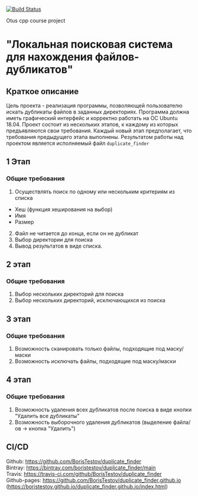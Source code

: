 [![Build Status](https://travis-ci.com/BorisTestov/duplicate_finder.svg?branch=master)](https://travis-ci.com/BorisTestov/duplicate_finder)

Otus cpp course project

# "Локальная поисковая система для нахождения файлов-дубликатов"
## Краткое описание

Цель проекта - реализация программы, позволяющей пользователю искать дубликаты файлов в заданных директориях. 
Программа должна иметь графический интерфейс и корректно работать на ОС Ubuntu 18.04.
Проект состоит из нескольких этапов, к каждому из которых предъявляются свои требования.
Каждый новый этап предполагает, что требования предыдущего этапа выполнены.
Результатом работы над проектом является исполняемый файл `duplicate_finder`

## 1 Этап
### Общие требования
1. Осуществлять поиск по одному или нескольким критериям из списка
  * Хеш (функция хеширования на выбор)
  * Имя
  * Размер
2. Файл не читается до конца, если он не дубликат
3. Выбор директории для поиска
4. Вывод результатов в виде списка.

## 2 этап
### Общие требования
1. Выбор нескольких директорий для поиска
2. Выбор нескольких директорий, исключающихся из поиска

## 3 этап
### Общие требования
1. Возможность сканировать только файлы, подходящие под маску/маски
2. Возможность исключать файлы, подходящие под маску/маски

## 4 этап
### Общие требования
1. Возможность удаления всех дубликатов после поиска в виде кнопки "Удалить все дубликаты"
2. Возможность выборочного удаления дубликатов (выделение файла/ов -> кнопка "Удалить")

## CI/CD

Github: https://github.com/BorisTestov/duplicate_finder <br>
Bintray: https://bintray.com/boristestov/duplicate_finder/main <br>
Travis: https://travis-ci.com/github/BorisTestov/duplicate_finder <br>
Github-pages: https://github.com/BorisTestov/duplicate_finder.github.io (https://boristestov.github.io/duplicate_finder.github.io/index.html) <br>

